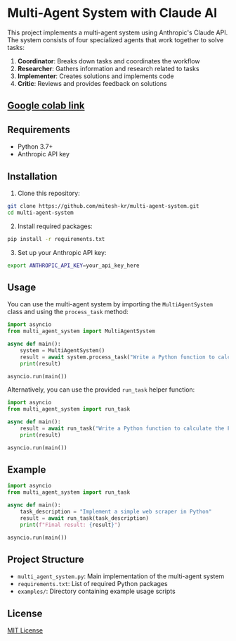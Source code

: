 # Multi-Agent System with Claude AI

This project implements a multi-agent system using Anthropic's Claude API. The system consists of four specialized agents that work together to solve tasks:

1. **Coordinator**: Breaks down tasks and coordinates the workflow
2. **Researcher**: Gathers information and research related to tasks
3. **Implementer**: Creates solutions and implements code
4. **Critic**: Reviews and provides feedback on solutions

## [Google colab link](https://colab.research.google.com/drive/1sKPboDbGEUAL7kJyqVIpRx324o-y0HEn?usp=sharing)

## Requirements

- Python 3.7+
- Anthropic API key

## Installation

1. Clone this repository:
```bash
git clone https://github.com/mitesh-kr/multi-agent-system.git
cd multi-agent-system
```

2. Install required packages:
```bash
pip install -r requirements.txt
```

3. Set up your Anthropic API key:
```bash
export ANTHROPIC_API_KEY=your_api_key_here
```

## Usage

You can use the multi-agent system by importing the `MultiAgentSystem` class and using the `process_task` method:

```python
import asyncio
from multi_agent_system import MultiAgentSystem

async def main():
    system = MultiAgentSystem()
    result = await system.process_task("Write a Python function to calculate the Fibonacci sequence")
    print(result)

asyncio.run(main())
```

Alternatively, you can use the provided `run_task` helper function:

```python
import asyncio
from multi_agent_system import run_task

async def main():
    result = await run_task("Write a Python function to calculate the Fibonacci sequence")
    print(result)

asyncio.run(main())
```

## Example

```python
import asyncio
from multi_agent_system import run_task

async def main():
    task_description = "Implement a simple web scraper in Python"
    result = await run_task(task_description)
    print(f"Final result: {result}")

asyncio.run(main())
```

## Project Structure

- `multi_agent_system.py`: Main implementation of the multi-agent system
- `requirements.txt`: List of required Python packages
- `examples/`: Directory containing example usage scripts

## License

[MIT License](LICENSE)
